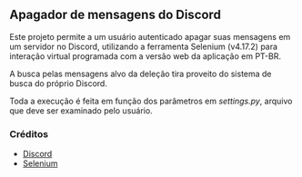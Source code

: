 ## Apagador de mensagens do Discord

Este projeto permite a um usuário autenticado apagar suas mensagens em um servidor no Discord, utilizando a ferramenta Selenium (v4.17.2) para interação virtual programada com a versão web da aplicação em PT-BR.

A busca pelas mensagens alvo da deleção tira proveito do sistema de busca do próprio Discord.

Toda a execução é feita em função dos parâmetros em *settings.py*, arquivo que deve ser examinado pelo usuário.

### Créditos

* [Discord](https://discord.com)
* [Selenium](https://selenium.dev/)

